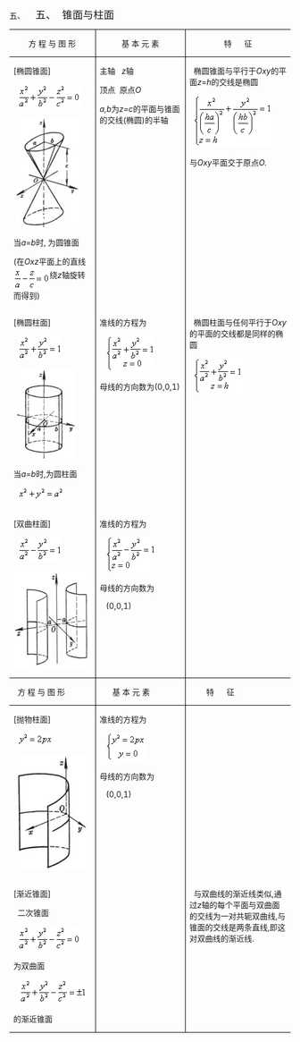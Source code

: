 <div class=Section1>
<p class=MsoNormal style='margin-left:36.0pt;text-indent:-36.0pt'><span
lang=EN-US>五、<span style='font:7.0pt "Times New Roman"'>&nbsp;&nbsp;&nbsp;&nbsp;&nbsp;&nbsp;&nbsp;
</span></span><span lang=ZH-CN style='font-size:14.0pt;font-family:宋体_GB2312'>五、</span><span
lang=EN-US style='font-size:7.0pt'>&nbsp;&nbsp;&nbsp; </span><span lang=ZH-CN
style='font-size:14.0pt;font-family:宋体_GB2312'>锥面与柱面</span></p>
<table class=MsoNormalTable border=1 cellspacing=0 cellpadding=0
 style='border-collapse:collapse;border:none'>
 <tr>
  <td width=192 valign=top style='width:144.0pt;border-top:solid windowtext 1.0pt;
  border-left:none;border-bottom:solid windowtext 1.0pt;border-right:none;
  padding:0mm 5.4pt 0mm 5.4pt'>
  <p class=MsoNormal align=center style='text-align:center'><span lang=ZH-CN
  style='font-family:宋体_GB2312'>方</span><span lang=ZH-CN> </span><span
  lang=ZH-CN style='font-family:宋体_GB2312'>程</span><span lang=ZH-CN> </span><span
  lang=ZH-CN style='font-family:宋体_GB2312'>与</span><span lang=ZH-CN> </span><span
  lang=ZH-CN style='font-family:宋体_GB2312'>图</span><span lang=ZH-CN> </span><span
  lang=ZH-CN style='font-family:宋体_GB2312'>形</span></p>
  </td>
  <td width=192 valign=top style='width:144.0pt;border:solid windowtext 1.0pt;
  padding:0mm 5.4pt 0mm 5.4pt'>
  <p class=MsoNormal align=center style='text-align:center'><span lang=ZH-CN
  style='font-family:宋体_GB2312'>基</span><span lang=ZH-CN> </span><span
  lang=ZH-CN style='font-family:宋体_GB2312'>本</span><span lang=ZH-CN> </span><span
  lang=ZH-CN style='font-family:宋体_GB2312'>元</span><span lang=ZH-CN> </span><span
  lang=ZH-CN style='font-family:宋体_GB2312'>素</span></p>
  </td>
  <td width=240 valign=top style='width:180.0pt;border-top:solid windowtext 1.0pt;
  border-left:none;border-bottom:solid windowtext 1.0pt;border-right:none;
  padding:0mm 5.4pt 0mm 5.4pt'>
  <p class=MsoNormal align=center style='text-align:center'><span lang=ZH-CN
  style='font-family:宋体_GB2312'>特</span><span lang=EN-US>&nbsp;&nbsp;&nbsp;&nbsp;&nbsp;
  </span><span lang=ZH-CN style='font-family:宋体_GB2312'>征</span></p>
  </td>
 </tr>
 <tr style='height:273.0pt'>
  <td width=192 valign=top style='width:144.0pt;border:none;padding:0mm 5.4pt 0mm 5.4pt;
  height:273.0pt'>
  <p class=MsoNormal><span lang=EN-US>[</span><span lang=ZH-CN
  style='font-family:宋体_GB2312'>椭圆锥面</span><span lang=EN-US>]</span></p>
  <p class=MsoNormal><span lang=EN-US>&nbsp; <sub><img width=113 height=44
  src="res/17e9d95da129bdd93c34fb6cc6aaaa52_5578_files/image002.gif" u1:shapes="_x0000_i1025"></sub></span></p>
  <p class=MsoNormal><span lang=EN-US>&nbsp;<img width=114 height=195
  src="res/17e9d95da129bdd93c34fb6cc6aaaa52_5578_files/image004.jpg" u1:shapes="_x0000_i1026"></span></p>
  <p class=MsoNormal><span lang=ZH-CN style='font-family:宋体_GB2312'>当</span><i><span
  lang=EN-US>a</span></i><span lang=EN-US>=<i>b</i></span><span lang=ZH-CN
  style='font-family:宋体_GB2312'>时</span><span lang=EN-US>, </span><span
  lang=ZH-CN style='font-family:宋体_GB2312'>为圆锥面</span></p>
  <p class=MsoNormal><span lang=EN-US>(</span><span lang=ZH-CN
  style='font-family:宋体_GB2312'>在</span><i><span lang=EN-US>Oxz</span></i><span
  lang=ZH-CN style='font-family:宋体_GB2312'>平面上的直线</span><sub><span lang=EN-US><img
  width=65 height=41 src="res/17e9d95da129bdd93c34fb6cc6aaaa52_5578_files/image006.gif"
  u1:shapes="_x0000_i1031" align=absmiddle></span></sub><span lang=ZH-CN
  style='font-family:宋体_GB2312'>绕</span><i><span lang=EN-US>z</span></i><span
  lang=ZH-CN style='font-family:宋体_GB2312'>轴旋转而得到</span><span lang=EN-US>)</span></p>
  </td>
  <td width=192 valign=top style='width:144.0pt;border-top:none;border-left:
  solid windowtext 1.0pt;border-bottom:none;border-right:solid windowtext 1.0pt;
  padding:0mm 5.4pt 0mm 5.4pt;height:273.0pt'>
  <p class=MsoNormal><span lang=ZH-CN style='font-family:宋体_GB2312'>主轴</span><span
  lang=EN-US>&nbsp;&nbsp; <i>z</i></span><span lang=ZH-CN style='font-family:
  宋体_GB2312'>轴</span></p>
  <p class=MsoNormal><span lang=ZH-CN style='font-family:宋体_GB2312'>顶点</span><span
  lang=EN-US>&nbsp; </span><span lang=ZH-CN style='font-family:宋体_GB2312'>原点</span><i><span
  lang=EN-US>O</span></i></p>
  <p class=MsoNormal><i><span lang=EN-US>a,b</span></i><span lang=ZH-CN
  style='font-family:宋体_GB2312'>为</span><i><span lang=EN-US>z=c</span></i><span
  lang=ZH-CN style='font-family:宋体_GB2312'>的平面与锥面的交线</span><span lang=EN-US>(</span><span
  lang=ZH-CN style='font-family:宋体_GB2312'>椭圆</span><span lang=EN-US>)</span><span
  lang=ZH-CN style='font-family:宋体_GB2312'>的半轴</span></p>
  </td>
  <td width=240 valign=top style='width:180.0pt;border:none;padding:0mm 5.4pt 0mm 5.4pt;
  height:273.0pt'>
  <p class=MsoNormal><span lang=EN-US>&nbsp; </span><span lang=ZH-CN
  style='font-family:宋体_GB2312'>椭圆锥面与平行于</span><i><span lang=EN-US>Oxy</span></i><span
  lang=ZH-CN style='font-family:宋体_GB2312'>的平面</span><i><span lang=EN-US>z</span></i><span
  lang=EN-US>=<i>h</i></span><span lang=ZH-CN style='font-family:宋体_GB2312'>的交线是椭圆</span></p>
  <p class=MsoNormal><span lang=EN-US>&nbsp; <sub><img width=140 height=93
  src="res/17e9d95da129bdd93c34fb6cc6aaaa52_5578_files/image008.gif" u1:shapes="_x0000_i1027"></sub></span></p>
  <p class=MsoNormal><span lang=ZH-CN style='font-family:宋体_GB2312'>与</span><i><span
  lang=EN-US>Oxy</span></i><span lang=ZH-CN style='font-family:宋体_GB2312'>平面交于原点</span><i><span
  lang=EN-US>O.</span></i></p>
  </td>
 </tr>
 <tr style='height:213.0pt'>
  <td width=192 valign=top style='width:144.0pt;border:none;padding:0mm 5.4pt 0mm 5.4pt;
  height:213.0pt'>
  <p class=MsoNormal><span lang=EN-US>[</span><span lang=ZH-CN
  style='font-family:宋体_GB2312'>椭圆柱面</span><span lang=EN-US>]</span></p>
  <p class=MsoNormal><span lang=EN-US>&nbsp; <sub><img width=79 height=44
  src="res/17e9d95da129bdd93c34fb6cc6aaaa52_5578_files/image010.gif" u1:shapes="_x0000_i1032"></sub></span></p>
  <p class=MsoNormal><span lang=EN-US>&nbsp;<img width=109 height=159
  src="res/17e9d95da129bdd93c34fb6cc6aaaa52_5578_files/image012.jpg" u1:shapes="_x0000_i1033"></span></p>
  <p class=MsoNormal><span lang=ZH-CN style='font-family:宋体_GB2312'>当</span><i><span
  lang=EN-US>a</span></i><span lang=EN-US>=<i>b</i></span><span lang=ZH-CN
  style='font-family:宋体_GB2312'>时</span><span lang=EN-US>,</span><span
  lang=ZH-CN style='font-family:宋体_GB2312'>为圆柱面</span></p>
  <p class=MsoNormal><span lang=EN-US>&nbsp; <sub><img width=83 height=24
  src="res/17e9d95da129bdd93c34fb6cc6aaaa52_5578_files/image014.gif" u1:shapes="_x0000_i1034"></sub></span></p>
  </td>
  <td width=192 valign=top style='width:144.0pt;border-top:none;border-left:
  solid windowtext 1.0pt;border-bottom:none;border-right:solid windowtext 1.0pt;
  padding:0mm 5.4pt 0mm 5.4pt;height:213.0pt'>
  <p class=MsoNormal><span lang=ZH-CN style='font-family:宋体_GB2312'>准线的方程为</span></p>
  <p class=MsoNormal><span lang=EN-US>&nbsp;&nbsp; <sub><img width=88
  height=64 src="res/17e9d95da129bdd93c34fb6cc6aaaa52_5578_files/image016.gif"
  u1:shapes="_x0000_i1035"></sub></span></p>
  <p class=MsoNormal><span lang=ZH-CN style='font-family:宋体_GB2312'>母线的方向数为</span><span
  lang=EN-US>(0,0,1)</span></p>
  </td>
  <td width=240 valign=top style='width:180.0pt;border:none;padding:0mm 5.4pt 0mm 5.4pt;
  height:213.0pt'>
  <p class=MsoNormal><span lang=EN-US>&nbsp; </span><span lang=ZH-CN
  style='font-family:宋体_GB2312'>椭圆柱面与任何平行于</span><i><span lang=EN-US>Oxy</span></i><span
  lang=ZH-CN style='font-family:宋体_GB2312'>的平面的交线都是同样的椭圆</span></p>
  <p class=MsoNormal><span lang=EN-US>&nbsp; <sub><img width=88 height=64
  src="res/17e9d95da129bdd93c34fb6cc6aaaa52_5578_files/image018.gif" u1:shapes="_x0000_i1036"></sub></span></p>
  </td>
 </tr>
 <tr style='height:180.0pt'>
  <td width=192 valign=top style='width:144.0pt;border:none;border-bottom:solid windowtext 1.0pt;
  padding:0mm 5.4pt 0mm 5.4pt;height:180.0pt'>
  <p class=MsoNormal><span lang=EN-US>[</span><span lang=ZH-CN
  style='font-family:宋体_GB2312'>双曲柱面</span><span lang=EN-US>]</span></p>
  <p class=MsoNormal><span lang=EN-US>&nbsp; <sub><img width=79 height=44
  src="res/17e9d95da129bdd93c34fb6cc6aaaa52_5578_files/image020.gif" u1:shapes="_x0000_i1037"></sub></span></p>
  <p class=MsoNormal><span lang=EN-US><img width=182 height=174
  src="res/17e9d95da129bdd93c34fb6cc6aaaa52_5578_files/image022.jpg" u1:shapes="_x0000_i1038"></span></p>
  </td>
  <td width=192 valign=top style='width:144.0pt;border:solid windowtext 1.0pt;
  border-top:none;padding:0mm 5.4pt 0mm 5.4pt;height:180.0pt'>
  <p class=MsoNormal><span lang=ZH-CN style='font-family:宋体_GB2312'>准线的方程为</span></p>
  <p class=MsoNormal><span lang=EN-US>&nbsp;&nbsp; <sub><img width=89
  height=64 src="res/17e9d95da129bdd93c34fb6cc6aaaa52_5578_files/image024.gif"
  u1:shapes="_x0000_i1039"></sub></span></p>
  <p class=MsoNormal><span lang=ZH-CN style='font-family:宋体_GB2312'>母线的方向数为</span></p>
  <p class=MsoNormal><span lang=EN-US>&nbsp;&nbsp; (0,0,1)</span></p>
  </td>
  <td width=240 valign=top style='width:180.0pt;border:none;border-bottom:solid windowtext 1.0pt;
  padding:0mm 5.4pt 0mm 5.4pt;height:180.0pt'>
  <p class=MsoNormal align=left style='margin:0mm;margin-bottom:.0001pt;
  text-align:left'><span lang=EN-US style='font-family:宋体'>&nbsp; </span></p>
  </td>
 </tr>
 <tr style='height:11.25pt'>
  <td width=192 valign=top style='width:144.0pt;border:none;border-bottom:solid windowtext 1.0pt;
  padding:0mm 5.4pt 0mm 5.4pt;height:11.25pt'>
  <p class=MsoNormal><span lang=EN-US>&nbsp; </span><span lang=ZH-CN
  style='font-family:宋体_GB2312'>方</span><span lang=ZH-CN> </span><span
  lang=ZH-CN style='font-family:宋体_GB2312'>程</span><span lang=ZH-CN> </span><span
  lang=ZH-CN style='font-family:宋体_GB2312'>与</span><span lang=ZH-CN> </span><span
  lang=ZH-CN style='font-family:宋体_GB2312'>图</span><span lang=ZH-CN> </span><span
  lang=ZH-CN style='font-family:宋体_GB2312'>形</span></p>
  </td>
  <td width=192 valign=top style='width:144.0pt;border:solid windowtext 1.0pt;
  border-top:none;padding:0mm 5.4pt 0mm 5.4pt;height:11.25pt'>
  <p class=MsoNormal><span lang=EN-US>&nbsp;&nbsp;&nbsp;&nbsp;&nbsp; </span><span
  lang=ZH-CN style='font-family:宋体_GB2312'>基</span><span lang=ZH-CN> </span><span
  lang=ZH-CN style='font-family:宋体_GB2312'>本</span><span lang=ZH-CN> </span><span
  lang=ZH-CN style='font-family:宋体_GB2312'>元</span><span lang=ZH-CN> </span><span
  lang=ZH-CN style='font-family:宋体_GB2312'>素</span></p>
  </td>
  <td width=240 valign=top style='width:180.0pt;border:none;border-bottom:solid windowtext 1.0pt;
  padding:0mm 5.4pt 0mm 5.4pt;height:11.25pt'>
  <p class=MsoNormal><span lang=EN-US>&nbsp;&nbsp;&nbsp;&nbsp;&nbsp;&nbsp;&nbsp;
  </span><span lang=ZH-CN style='font-family:宋体_GB2312'>特</span><span
  lang=EN-US>&nbsp;&nbsp;&nbsp;&nbsp;&nbsp; </span><span lang=ZH-CN
  style='font-family:宋体_GB2312'>征</span></p>
  </td>
 </tr>
 <tr style='height:189.75pt'>
  <td width=192 valign=top style='width:144.0pt;border:none;padding:0mm 5.4pt 0mm 5.4pt;
  height:189.75pt'>
  <p class=MsoNormal><span lang=EN-US>[</span><span lang=ZH-CN
  style='font-family:宋体_GB2312'>抛物柱面</span><span lang=EN-US>]</span></p>
  <p class=MsoNormal><span lang=EN-US>&nbsp; <sub><img width=63 height=24
  src="res/17e9d95da129bdd93c34fb6cc6aaaa52_5578_files/image026.gif" u1:shapes="_x0000_i1040"></sub></span></p>
  <p class=MsoNormal><span lang=EN-US>&nbsp;<img width=127 height=206
  src="res/17e9d95da129bdd93c34fb6cc6aaaa52_5578_files/image028.jpg" u1:shapes="_x0000_i1041"></span></p>
  </td>
  <td width=192 valign=top style='width:144.0pt;border-top:none;border-left:
  solid windowtext 1.0pt;border-bottom:none;border-right:solid windowtext 1.0pt;
  padding:0mm 5.4pt 0mm 5.4pt;height:189.75pt'>
  <p class=MsoNormal><span lang=ZH-CN style='font-family:宋体_GB2312'>准线的方程为</span></p>
  <p class=MsoNormal><span lang=EN-US>&nbsp;&nbsp; <sub><img width=71
  height=51 src="res/17e9d95da129bdd93c34fb6cc6aaaa52_5578_files/image030.gif"
  u1:shapes="_x0000_i1042"></sub></span></p>
  <p class=MsoNormal><span lang=ZH-CN style='font-family:宋体_GB2312'>母线的方向数为</span></p>
  <p class=MsoNormal><span lang=EN-US>&nbsp;&nbsp; (0,0,1)</span></p>
  </td>
  <td width=240 valign=top style='width:180.0pt;border:none;padding:0mm 5.4pt 0mm 5.4pt;
  height:189.75pt'>
  <p class=MsoNormal align=left style='margin:0mm;margin-bottom:.0001pt;
  text-align:left'><span lang=EN-US style='font-family:宋体'>&nbsp; </span></p>
  </td>
 </tr>
 <tr style='height:132.65pt'>
  <td width=192 valign=top style='width:144.0pt;border:none;border-bottom:solid windowtext 1.0pt;
  padding:0mm 5.4pt 0mm 5.4pt;height:132.65pt'>
  <p class=MsoNormal><span lang=EN-US>[</span><span lang=ZH-CN
  style='font-family:宋体_GB2312'>渐近锥面</span><span lang=EN-US>]</span></p>
  <p class=MsoNormal><span lang=EN-US>&nbsp; </span><span lang=ZH-CN
  style='font-family:宋体_GB2312'>二次锥面</span></p>
  <p class=MsoNormal><span lang=EN-US>&nbsp; <sub><img width=113 height=44
  src="res/17e9d95da129bdd93c34fb6cc6aaaa52_5578_files/image031.gif" u1:shapes="_x0000_i1043"></sub></span></p>
  <p class=MsoNormal><span lang=ZH-CN style='font-family:宋体_GB2312'>为双曲面</span></p>
  <p class=MsoNormal><span lang=EN-US>&nbsp;&nbsp; <sub><img width=121
  height=44 src="res/17e9d95da129bdd93c34fb6cc6aaaa52_5578_files/image033.gif"
  u1:shapes="_x0000_i1044"></sub></span></p>
  <p class=MsoNormal><span lang=ZH-CN style='font-family:宋体_GB2312'>的渐近锥面</span></p>
  </td>
  <td width=192 valign=top style='width:144.0pt;border:solid windowtext 1.0pt;
  border-top:none;padding:0mm 5.4pt 0mm 5.4pt;height:132.65pt'>
  <p class=MsoNormal align=left style='margin:0mm;margin-bottom:.0001pt;
  text-align:left'><span lang=EN-US style='font-family:宋体'>&nbsp; </span></p>
  </td>
  <td width=240 valign=top style='width:180.0pt;border:none;border-bottom:solid windowtext 1.0pt;
  padding:0mm 5.4pt 0mm 5.4pt;height:132.65pt'>
  <p class=MsoNormal><span lang=EN-US>&nbsp; </span><span lang=ZH-CN
  style='font-family:宋体_GB2312'>与双曲线的渐近线类似</span><span lang=EN-US>,</span><span
  lang=ZH-CN style='font-family:宋体_GB2312'>通过</span><i><span lang=EN-US>z</span></i><span
  lang=ZH-CN style='font-family:宋体_GB2312'>轴的每个平面与双曲面的交线为一对共轭双曲线</span><span
  lang=EN-US>,</span><span lang=ZH-CN style='font-family:宋体_GB2312'>与锥面的交线是两条直线</span><span
  lang=EN-US>,</span><span lang=ZH-CN style='font-family:宋体_GB2312'>即这对双曲线的渐近线</span><span
  lang=EN-US>.</span></p>
  </td>
 </tr>
</table>
<p class=MsoNormal align=left style='margin:0mm;margin-bottom:.0001pt;
text-align:left'><span lang=EN-US style='font-family:宋体'>&nbsp;</span></p>
</div>
